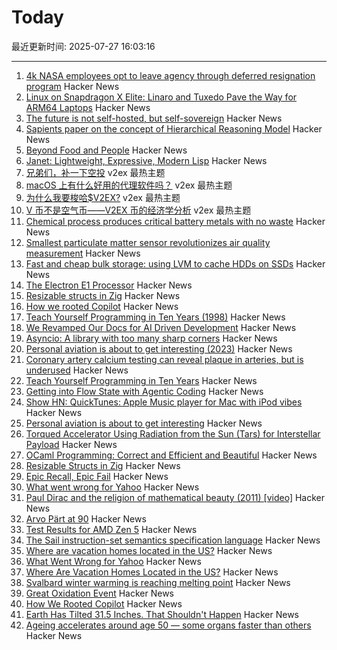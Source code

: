 # Today

最近更新时间: 2025-07-27 16:03:16

--- 
1. [4k NASA employees opt to leave agency through deferred resignation program](https://www.kcrw.com/news/shows/npr/npr-story/nx-s1-5481304) Hacker News
2. [Linux on Snapdragon X Elite: Linaro and Tuxedo Pave the Way for ARM64 Laptops](https://www.linaro.org/blog/linux-on-snapdragon-x-elite/) Hacker News
3. [The future is not self-hosted, but self-sovereign](https://www.robertmao.com/blog/en/the-future-is-not-self-hosted-but-self-sovereign) Hacker News
4. [Sapients paper on the concept of Hierarchical Reasoning Model](https://arxiv.org/abs/2506.21734) Hacker News
5. [Beyond Food and People](https://aeon.co/essays/nietzsches-startling-provocation-youre-edible-and-delicious) Hacker News
6. [Janet: Lightweight, Expressive, Modern Lisp](https://janet-lang.org) Hacker News
7. [兄弟们，补一下空投](https://www.v2ex.com/t/1147952) v2ex 最热主题
8. [macOS 上有什么好用的代理软件吗？](https://www.v2ex.com/t/1147943) v2ex 最热主题
9. [为什么我要梭哈$V2EX?](https://www.v2ex.com/t/1147939) v2ex 最热主题
10. [V 币不是空气币——V2EX 币的经济学分析](https://www.v2ex.com/t/1147929) v2ex 最热主题
11. [Chemical process produces critical battery metals with no waste](https://spectrum.ieee.org/nmc-battery-aspiring-materials) Hacker News
12. [Smallest particulate matter sensor revolutionizes air quality measurement](https://www.bosch-sensortec.com/news/worlds-smallest-particulate-matter-sensor-bmv080.html) Hacker News
13. [Fast and cheap bulk storage: using LVM to cache HDDs on SSDs](https://quantum5.ca/2025/05/11/fast-cheap-bulk-storage-using-lvm-to-cache-hdds-on-ssds/) Hacker News
14. [The Electron E1 Processor](https://www.efficient.computer/announcing-electron-e1-processor) Hacker News
15. [Resizable structs in Zig](https://tristanpemble.com/resizable-structs-in-zig/) Hacker News
16. [How we rooted Copilot](https://research.eye.security/how-we-rooted-copilot/) Hacker News
17. [Teach Yourself Programming in Ten Years (1998)](https://norvig.com/21-days.html) Hacker News
18. [We Revamped Our Docs for AI Driven Development](https://docs.freestyle.sh/blog/docs-revamp) Hacker News
19. [Asyncio: A library with too many sharp corners](https://sailor.li/asyncio) Hacker News
20. [Personal aviation is about to get interesting (2023)](https://www.elidourado.com/p/personal-aviation) Hacker News
21. [Coronary artery calcium testing can reveal plaque in arteries, but is underused](https://www.nytimes.com/2025/07/26/health/coronary-artery-calcium-heart.html) Hacker News
22. [Teach Yourself Programming in Ten Years](https://norvig.com/21-days.html) Hacker News
23. [Getting into Flow State with Agentic Coding](https://kau.sh/blog/agentic-coding-flow-state/) Hacker News
24. [Show HN: QuickTunes: Apple Music player for Mac with iPod vibes](https://furnacecreek.org/quicktunes/) Hacker News
25. [Personal aviation is about to get interesting](https://www.elidourado.com/p/personal-aviation) Hacker News
26. [Torqued Accelerator Using Radiation from the Sun (Tars) for Interstellar Payload](https://arxiv.org/abs/2507.17615) Hacker News
27. [OCaml Programming: Correct and Efficient and Beautiful](https://cs3110.github.io/textbook/cover.html) Hacker News
28. [Resizable Structs in Zig](https://tristanpemble.com/resizable-structs-in-zig/) Hacker News
29. [Epic Recall, Epic Fail](https://taipology.substack.com/p/epic-recall-epic-fail) Hacker News
30. [What went wrong for Yahoo](https://dfarq.homeip.net/what-went-wrong-for-yahoo/) Hacker News
31. [Paul Dirac and the religion of mathematical beauty (2011) [video]](https://www.youtube.com/watch?v=jPwo1XsKKXg) Hacker News
32. [Arvo Pärt at 90](https://www.theguardian.com/music/2025/jul/24/the-god-of-small-things-celebrating-arvo-part-at-90) Hacker News
33. [Test Results for AMD Zen 5](https://www.agner.org/forum/viewtopic.php?t=287&start=10) Hacker News
34. [The Sail instruction-set semantics specification language](https://alasdair.github.io/manual.html) Hacker News
35. [Where are vacation homes located in the US?](https://www.construction-physics.com/p/where-are-vacation-homes-located) Hacker News
36. [What Went Wrong for Yahoo](https://dfarq.homeip.net/what-went-wrong-for-yahoo/) Hacker News
37. [Where Are Vacation Homes Located in the US?](https://www.construction-physics.com/p/where-are-vacation-homes-located) Hacker News
38. [Svalbard winter warming is reaching melting point](https://www.nature.com/articles/s41467-025-60926-8) Hacker News
39. [Great Oxidation Event](https://en.wikipedia.org/wiki/Great_Oxidation_Event) Hacker News
40. [How We Rooted Copilot](https://research.eye.security/how-we-rooted-copilot/) Hacker News
41. [Earth Has Tilted 31.5 Inches. That Shouldn't Happen](https://www.popularmechanics.com/science/environment/a65515974/why-earth-has-tilted-science/) Hacker News
42. [Ageing accelerates around age 50 ― some organs faster than others](https://www.nature.com/articles/d41586-025-02333-z) Hacker News
